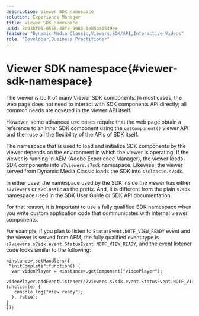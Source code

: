 ```yaml
---
description: Viewer SDK namespace
solution: Experience Manager
title: Viewer SDK namespace
uuid: 8c93bf01-0568-48fe-9083-1e85ba1549ee
feature: "Dynamic Media Classic,Viewers,SDK/API,Interactive Videos"
role: "Developer,Business Practitioner"
---
```


# Viewer SDK namespace{#viewer-sdk-namespace}

The viewer is built of many Viewer SDK components. In most cases, the web page does not need to interact with SDK components API directly; all common needs are covered in the viewer API itself.

However, some advanced use cases require that the web page obtain a reference to an inner SDK component using the `getComponent()` viewer API and then use all the flexibility of the APIs of SDK itself.

The namespace that is used to load and initialize SDK components by the viewer depends on the environment in which the viewer is operating. If the viewer is running in AEM (Adobe Experience Manager), the viewer loads SDK components into `s7viewers.s7sdk` namespace. Likewise, the viewer served from Dynamic Media Classic loads the SDK into `s7classic.s7sdk`.

In either case, the namespace used by the SDK inside the viewer has either `s7viewers` or `s7classic` as the prefix. And, it is different from the plain `s7sdk` namespace used in the SDK User Guide or SDK API documentation.

For that reason, it is important to use a fully qualified SDK namespace when you write custom application code that communicates with internal viewer components.

For example, if you plan to listen to `StatusEvent.NOTF_VIEW_READY` event and the viewer is served from AEM, the fully qualified event type is `s7viewers.s7sdk.event.StatusEvent.NOTF_VIEW_READY`, and the event listener code looks similar to the following:

```
<instance>.setHandlers({ 
 "initComplete":function() { 
  var videoPlayer = <instance>.getComponent("videoPlayer"); 
   videoPlayer.addEventListener(s7viewers.s7sdk.event.StatusEvent.NOTF_VIEW_READY, function(e) { 
   console.log("view ready"); 
  }, false); 
} 
});
```

